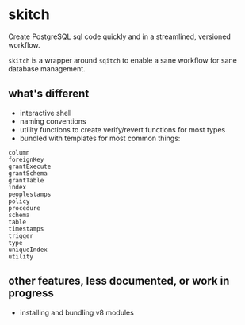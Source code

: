 # skitch

Create PostgreSQL sql code quickly and in a streamlined, versioned workflow.

`skitch` is a wrapper around `sqitch` to enable a sane workflow for sane database management.

## what's different

* interactive shell
* naming conventions
* utility functions to create verify/revert functions for most types
* bundled with templates for most common things:

```
column
foreignKey
grantExecute
grantSchema
grantTable
index
peoplestamps
policy
procedure
schema
table
timestamps
trigger
type
uniqueIndex
utility
```

## other features, less documented, or work in progress

* installing and bundling v8 modules
